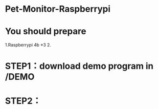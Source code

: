 # Pet-Monitor-Raspberrypi

# You should prepare
1.Raspberrypi 4b *3
2.

# STEP1：download demo program in /DEMO
# STEP2：

